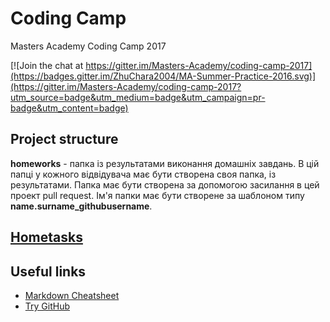 # Coding Camp

Masters Academy Coding Camp 2017

[![Join the chat at https://gitter.im/Masters-Academy/coding-camp-2017](https://badges.gitter.im/ZhuChara2004/MA-Summer-Practice-2016.svg)](https://gitter.im/Masters-Academy/coding-camp-2017?utm_source=badge&utm_medium=badge&utm_campaign=pr-badge&utm_content=badge)

## Project structure

**homeworks** - папка із результатами виконання домашніх завдань. В цій папці у кожного відвідувача має бути створена своя папка, із результатами. Папка має бути створена за допомогою засилання в цей проект pull request. Ім'я папки має бути створене за шаблоном типу **name.surname_githubusername**.

## [Hometasks](https://github.com/MastersAcademy/coding-camp-2017/issues/)


## Useful links
 * [Markdown Cheatsheet](https://github.com/adam-p/markdown-here/wiki/Markdown-Cheatsheet "Markdown Cheatsheet")
 * [Try GitHub](https://try.github.io)

